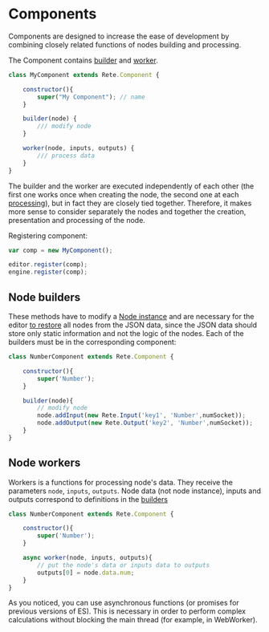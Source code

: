 Components
=

Components are designed to increase the ease of development by combining closely related functions of nodes building and processing.

The Component contains [builder](Components#node-builders) and [worker](Components#node-workers).

```js
class MyComponent extends Rete.Component {

    constructor(){
        super("My Component"); // name
    }

    builder(node) {
        /// modify node
    }

    worker(node, inputs, outputs) {
        /// process data
    }
}
```

The builder and the worker are executed independently of each other (the first one works once when creating the node, the second one at each [processing](Engine#processing)), but in fact they are closely tied together. Therefore, it makes more sense to consider separately the nodes and together the creation, presentation and processing of the node.

Registering component:
```js
var comp = new MyComponent();

editor.register(comp);
engine.register(comp);
```

## Node builders

These methods have to modify a [Node instance](Nodes) and are necessary for the editor [to restore](Editor#exportimport-data) all nodes from the JSON data, since the JSON data should store only static information and not the logic of the nodes. Each of the builders must be in the corresponding component:

```js
class NumberComponent extends Rete.Component {

    constructor(){
        super('Number');
    }

    builder(node){
        // modify node
        node.addInput(new Rete.Input('key1', 'Number',numSocket));
        node.addOutput(new Rete.Output('key2', 'Number',numSocket));
    }
}
```

## Node workers

Workers is a functions for processing  node's data. They receive the parameters `node`, `inputs`, `outputs`. Node data (not node instance), inputs and outputs correspond to definitions in the [builders](Components#node-builders)


```js
class NumberComponent extends Rete.Component {

    constructor(){
        super('Number');
    }

    async worker(node, inputs, outputs){
        // put the node's data or inputs data to outputs
        outputs[0] = node.data.num;
    }
}
```

As you noticed, you can use asynchronous functions (or promises for previous versions of ES). This is necessary in order to perform complex calculations without blocking the main thread (for example, in WebWorker).
